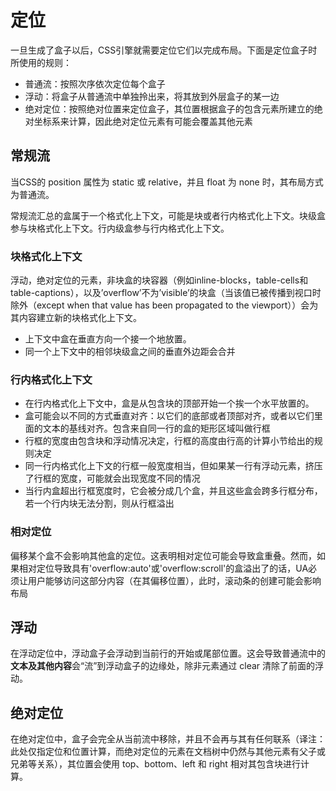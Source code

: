 # 定位

一旦生成了盒子以后，CSS引擎就需要定位它们以完成布局。下面是定位盒子时所使用的规则：

- 普通流：按照次序依次定位每个盒子
- 浮动：将盒子从普通流中单独拎出来，将其放到外层盒子的某一边
- 绝对定位：按照绝对位置来定位盒子，其位置根据盒子的包含元素所建立的绝对坐标系来计算，因此绝对定位元素有可能会覆盖其他元素

## 常规流

当CSS的 position 属性为 static 或 relative，并且 float 为 none 时，其布局方式为普通流。

常规流汇总的盒属于一个格式化上下文，可能是块或者行内格式化上下文。块级盒参与块格式化上下文。行内级盒参与行内格式化上下文。

### 块格式化上下文

浮动，绝对定位的元素，非块盒的块容器（例如inline-blocks，table-cells和table-captions），以及’overflow’不为’visible’的块盒（当该值已被传播到视口时除外（except when that value has been propagated to the viewport））会为其内容建立新的块格式化上下文。

- 上下文中盒在垂直方向一个接一个地放置。
- 同一个上下文中的相邻块级盒之间的垂直外边距会合并

### 行内格式化上下文

- 在行内格式化上下文中，盒是从包含块的顶部开始一个挨一个水平放置的。
- 盒可能会以不同的方式垂直对齐：以它们的底部或者顶部对齐，或者以它们里面的文本的基线对齐。包含来自同一行的盒的矩形区域叫做行框
- 行框的宽度由包含块和浮动情况决定，行框的高度由行高的计算小节给出的规则决定
- 同一行内格式化上下文的行框一般宽度相当，但如果某一行有浮动元素，挤压了行框的宽度，可能就会出现宽度不同的情况
- 当行内盒超出行框宽度时，它会被分成几个盒，并且这些盒会跨多行框分布，若一个行内块无法分割，则从行框溢出

### 相对定位

偏移某个盒不会影响其他盒的定位。这表明相对定位可能会导致盒重叠。然而，如果相对定位导致具有'overflow:auto'或'overflow:scroll'的盒溢出了的话，UA必须让用户能够访问这部分内容（在其偏移位置），此时，滚动条的创建可能会影响布局

## 浮动

在浮动定位中，浮动盒子会浮动到当前行的开始或尾部位置。这会导致普通流中的**文本及其他内容**会“流”到浮动盒子的边缘处，除非元素通过 clear 清除了前面的浮动。

## 绝对定位

在绝对定位中，盒子会完全从当前流中移除，并且不会再与其有任何联系（译注：此处仅指定位和位置计算，而绝对定位的元素在文档树中仍然与其他元素有父子或兄弟等关系），其位置会使用 top、bottom、left 和 right 相对其包含块进行计算。

